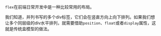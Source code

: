 `flex`在前端日常开发中是一种比较常用的布局。

我们知道，并列书写的多个div标签，它们会在竖直方向上向下排列。如果我们想让多个同层级的div水平排列，就需要借助`position`、`float`或者`display`属性，这就是传统盒模型的做法。